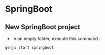 # SpringBoot

## New SpringBoot project

* In an empty folder, execute this command :
```
genjs start springboot
```
